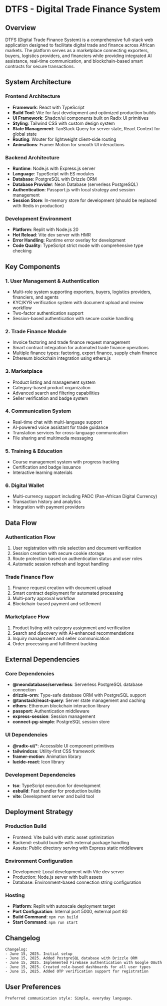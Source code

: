 # DTFS - Digital Trade Finance System

## Overview

DTFS (Digital Trade Finance System) is a comprehensive full-stack web application designed to facilitate digital trade and finance across African markets. The platform serves as a marketplace connecting exporters, buyers, logistics providers, and financiers while providing integrated AI assistance, real-time communication, and blockchain-based smart contracts for secure transactions.

## System Architecture

### Frontend Architecture
- **Framework**: React with TypeScript
- **Build Tool**: Vite for fast development and optimized production builds
- **UI Framework**: Shadcn/ui components built on Radix UI primitives
- **Styling**: Tailwind CSS with custom design system
- **State Management**: TanStack Query for server state, React Context for global state
- **Routing**: Wouter for lightweight client-side routing
- **Animations**: Framer Motion for smooth UI interactions

### Backend Architecture
- **Runtime**: Node.js with Express.js server
- **Language**: TypeScript with ES modules
- **Database**: PostgreSQL with Drizzle ORM
- **Database Provider**: Neon Database (serverless PostgreSQL)
- **Authentication**: Passport.js with local strategy and session management
- **Session Store**: In-memory store for development (should be replaced with Redis in production)

### Development Environment
- **Platform**: Replit with Node.js 20
- **Hot Reload**: Vite dev server with HMR
- **Error Handling**: Runtime error overlay for development
- **Code Quality**: TypeScript strict mode with comprehensive type checking

## Key Components

### 1. User Management & Authentication
- Multi-role system supporting exporters, buyers, logistics providers, financiers, and agents
- KYC/KYB verification system with document upload and review workflow
- Two-factor authentication support
- Session-based authentication with secure cookie handling

### 2. Trade Finance Module
- Invoice factoring and trade finance request management
- Smart contract integration for automated trade finance operations
- Multiple finance types: factoring, export finance, supply chain finance
- Ethereum blockchain integration using ethers.js

### 3. Marketplace
- Product listing and management system
- Category-based product organization
- Advanced search and filtering capabilities
- Seller verification and badge system

### 4. Communication System
- Real-time chat with multi-language support
- AI-powered voice assistant for trade guidance
- Translation services for cross-language communication
- File sharing and multimedia messaging

### 5. Training & Education
- Course management system with progress tracking
- Certification and badge issuance
- Interactive learning materials

### 6. Digital Wallet
- Multi-currency support including PADC (Pan-African Digital Currency)
- Transaction history and analytics
- Integration with payment providers

## Data Flow

### Authentication Flow
1. User registration with role selection and document verification
2. Session creation with secure cookie storage
3. Route protection based on authentication status and user roles
4. Automatic session refresh and logout handling

### Trade Finance Flow
1. Finance request creation with document upload
2. Smart contract deployment for automated processing
3. Multi-party approval workflow
4. Blockchain-based payment and settlement

### Marketplace Flow
1. Product listing with category assignment and verification
2. Search and discovery with AI-enhanced recommendations
3. Inquiry management and seller communication
4. Order processing and fulfillment tracking

## External Dependencies

### Core Dependencies
- **@neondatabase/serverless**: Serverless PostgreSQL database connection
- **drizzle-orm**: Type-safe database ORM with PostgreSQL support
- **@tanstack/react-query**: Server state management and caching
- **ethers**: Ethereum blockchain interaction library
- **passport**: Authentication middleware
- **express-session**: Session management
- **connect-pg-simple**: PostgreSQL session store

### UI Dependencies
- **@radix-ui/***: Accessible UI component primitives
- **tailwindcss**: Utility-first CSS framework
- **framer-motion**: Animation library
- **lucide-react**: Icon library

### Development Dependencies
- **tsx**: TypeScript execution for development
- **esbuild**: Fast bundler for production builds
- **vite**: Development server and build tool

## Deployment Strategy

### Production Build
- Frontend: Vite build with static asset optimization
- Backend: esbuild bundle with external package handling
- Assets: Public directory serving with Express static middleware

### Environment Configuration
- Development: Local development with Vite dev server
- Production: Node.js server with built assets
- Database: Environment-based connection string configuration

### Hosting
- **Platform**: Replit with autoscale deployment target
- **Port Configuration**: Internal port 5000, external port 80
- **Build Command**: `npm run build`
- **Start Command**: `npm run start`

## Changelog

```
Changelog:
- June 15, 2025. Initial setup
- June 15, 2025. Added PostgreSQL database with Drizzle ORM
- June 15, 2025. Implemented Firebase authentication with Google OAuth
- June 15, 2025. Created role-based dashboards for all user types
- June 15, 2025. Added OTP verification support for registration
```

## User Preferences

```
Preferred communication style: Simple, everyday language.
```